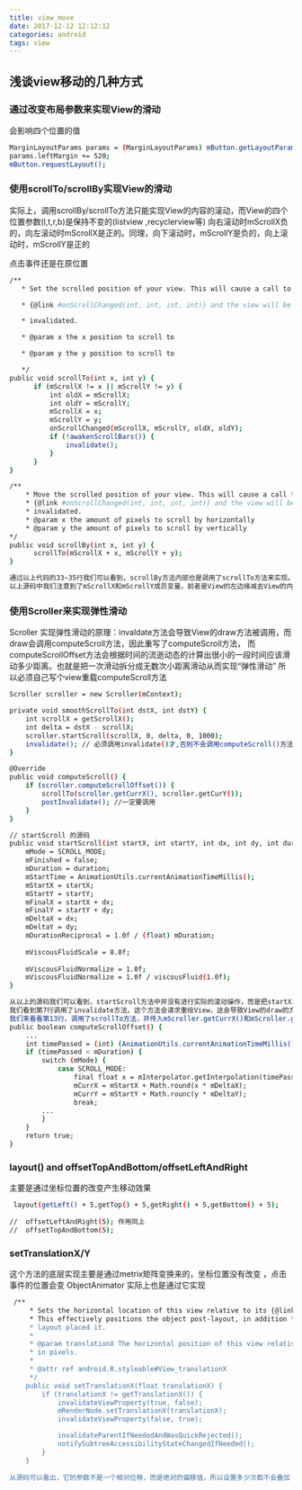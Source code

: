 ```yaml
---
title: view_move
date: 2017-12-12 12:12:12
categories: android
tags: view
---
```


## 浅谈view移动的几种方式

### 通过改变布局参数来实现View的滑动

会影响四个位置的值

``` bash
MarginLayoutParams params = (MarginLayoutParams) mButton.getLayoutParams();
params.leftMargin += 520;
mButton.requestLayout();
```

<!-- more -->

### 使用scrollTo/scrollBy实现View的滑动

实际上，调用scrollBy/scrollTo方法只能实现View的内容的滚动，而View的四个位置参数(l,t,r,b)是保持不变的(listview ,recyclerview等)
向右滚动时mScrollX负的，向左滚动时mScrollX是正的。同理，向下滚动时，mScrollY是负的，向上滚动时，mScrollY是正的

点击事件还是在原位置
``` bash
/** 
   * Set the scrolled position of your view. This will cause a call to 

   * {@link #onScrollChanged(int, int, int, int)} and the view will be 

   * invalidated. 

   * @param x the x position to scroll to 

   * @param y the y position to scroll to 

   */  
public void scrollTo(int x, int y) {  
      if (mScrollX != x || mScrollY != y) {  
          int oldX = mScrollX;  
          int oldY = mScrollY;  
          mScrollX = x;  
          mScrollY = y;  
          onScrollChanged(mScrollX, mScrollY, oldX, oldY);  
          if (!awakenScrollBars()) {  
              invalidate();  
          }  
      }  
}  

/** 
    * Move the scrolled position of your view. This will cause a call to 
    * {@link #onScrollChanged(int, int, int, int)} and the view will be 
    * invalidated. 
    * @param x the amount of pixels to scroll by horizontally 
    * @param y the amount of pixels to scroll by vertically 
*/  
public void scrollBy(int x, int y) {  
      scrollTo(mScrollX + x, mScrollY + y);  
}

通过以上代码的33~35行我们可以看到，scrollBy方法内部也是调用了scrollTo方法来实现。
以上源码中我们注意到了mScrollX和mScrollY成员变量，前者是View的左边缘减去View的内容的左边缘，后者是View的上边缘减去View的内容的上边缘
```

### 使用Scroller来实现弹性滑动

Scroller 实现弹性滑动的原理：invaldate方法会导致View的draw方法被调用，而draw会调用computeScroll方法，因此重写了computeScroll方法，
而computeScrollOffset方法会根据时间的流逝动态的计算出很小的一段时间应该滑动多少距离。也就是把一次滑动拆分成无数次小距离滑动从而实现“弹性滑动”
所以必须自己写个view重载computeScroll方法
``` bash
Scroller scroller = new Scroller(mContext);

private void smoothScrollTo(int dstX, int dstY) {
    int scrollX = getScrollX();
    int delta = dstX - scrollX;
    scroller.startScroll(scrollX, 0, delta, 0, 1000);
    invalidate(); // 必须调用invalidate()才,否则不会调用computeScroll()方法。看不到滚动效果 
}

@Override
public void computeScroll() {
    if (scroller.computeScrollOffset()) {
        scrollTo(scroller.getCurrX(), scroller.getCurY());
        postInvalidate(); //一定要调用  
    }
}

// startScroll 的源码
public void startScroll(int startX, int startY, int dx, int dy, int duration) {  
    mMode = SCROLL_MODE;  
    mFinished = false;  
    mDuration = duration;  
    mStartTime = AnimationUtils.currentAnimationTimeMillis();  
    mStartX = startX;  
    mStartY = startY;  
    mFinalX = startX + dx;  
    mFinalY = startY + dy;  
    mDeltaX = dx;  
    mDeltaY = dy;  
    mDurationReciprocal = 1.0f / (float) mDuration;  
    
    mViscousFluidScale = 8.0f;  
   
    mViscousFluidNormalize = 1.0f;  
    mViscousFluidNormalize = 1.0f / viscousFluid(1.0f);  
}

从以上的源码我们可以看到，startScroll方法中并没有进行实际的滚动操作，而是把startX、startY、deltaX、deltaY等参数都保存了下来。
我们看到第7行调用了invalidate方法，这个方法会请求重绘View，这会导致View的draw的方法被调用，draw的方法内部会调用computeScroll方法。
我们来看看第13行，调用了scrollTo方法，并传入mScroller.getCurrX()和mScroller.getCurrY()方法作为参数。这两个参数是在第12行调用的computeScrollOffset方法中设置的，我们来看看这个方法中设置这两个参数的相关代码
public boolean computeScrollOffset() {
    ...
    int timePassed = (int) (AnimationUtils.currentAnimationTimeMillis() - mStartTime);
    if (timePassed < mDuration) {
        switch (mMode) {
            case SCROLL_MODE:
                final float x = mInterpolator.getInterpolation(timePassed * mDurationReciprocal);
                mCurrX = mStartX + Math.round(x * mDeltaX);
                mCurrY = mStartY + Math.rounc(y * mDeltaY);
                break;
        ...
        }
    }
    return true;
}
```

### layout() and offsetTopAndBottom/offsetLeftAndRight

主要是通过坐标位置的改变产生移动效果

``` bash
 layout(getLeft() + 5,getTop() + 5,getRight() + 5,getBottom() + 5);
		
//  offsetLeftAndRight(5); 作用同上
//  offsetTopAndBottom(5);
```

### setTranslationX/Y

这个方法的底层实现主要是通过metrix矩阵变换来的，坐标位置没有改变 ，点击事件的位置会变
ObjectAnimator 实际上也是通过它实现

``` bash
 /**
     * Sets the horizontal location of this view relative to its {@link #getLeft() left} position.
     * This effectively positions the object post-layout, in addition to wherever the object's
     * layout placed it.
     *
     * @param translationX The horizontal position of this view relative to its left position,
     * in pixels.
     *
     * @attr ref android.R.styleable#View_translationX
     */
    public void setTranslationX(float translationX) {
        if (translationX != getTranslationX()) {
            invalidateViewProperty(true, false);
            mRenderNode.setTranslationX(translationX);
            invalidateViewProperty(false, true);

            invalidateParentIfNeededAndWasQuickRejected();
            notifySubtreeAccessibilityStateChangedIfNeeded();
        }
    }
	
从源码可以看出，它的参数不是一个相对位移，而是绝对的偏移值，所以设置多少次都不会叠加
```



